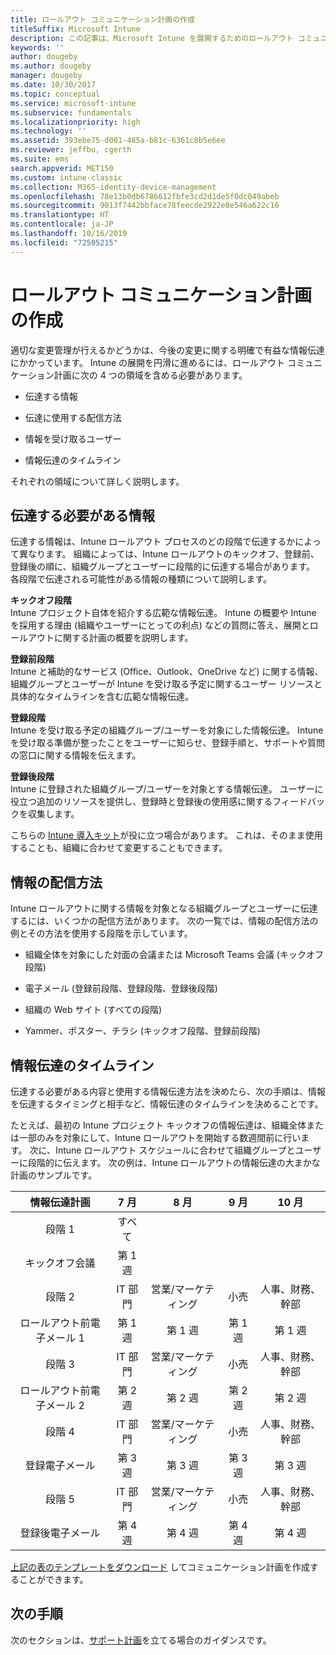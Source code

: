 ```yaml
---
title: ロールアウト コミュニケーション計画の作成
titleSuffix: Microsoft Intune
description: この記事は、Microsoft Intune を展開するためのロールアウト コミュニケーション計画を作成する場合に役立ちます。
keywords: ''
author: dougeby
ms.author: dougeby
manager: dougeby
ms.date: 10/30/2017
ms.topic: conceptual
ms.service: microsoft-intune
ms.subservice: fundamentals
ms.localizationpriority: high
ms.technology: ''
ms.assetid: 393ebe75-d001-485a-b81c-6361c8b5e6ee
ms.reviewer: jeffbu, cgerth
ms.suite: ems
search.appverid: MET150
ms.custom: intune-classic
ms.collection: M365-identity-device-management
ms.openlocfilehash: 78e13b0db6786612fbfe3cd2d1de5f0dc049abeb
ms.sourcegitcommit: 9013f7442bbface78feecde2922e8e546a622c16
ms.translationtype: HT
ms.contentlocale: ja-JP
ms.lasthandoff: 10/16/2019
ms.locfileid: "72505215"
---
```

# <a name="develop-a-rollout-communication-plan"></a>ロールアウト コミュニケーション計画の作成

適切な変更管理が行えるかどうかは、今後の変更に関する明確で有益な情報伝達にかかっています。 Intune の展開を円滑に進めるには、ロールアウト コミュニケーション計画に次の 4 つの領域を含める必要があります。

- 伝達する情報

- 伝達に使用する配信方法

- 情報を受け取るユーザー

- 情報伝達のタイムライン

それぞれの領域について詳しく説明します。

## <a name="what-needs-to-be-communicated"></a>伝達する必要がある情報

伝達する情報は、Intune ロールアウト プロセスのどの段階で伝達するかによって異なります。 組織によっては、Intune ロールアウトのキックオフ、登録前、登録後の順に、組織グループとユーザーに段階的に伝達する場合があります。 各段階で伝達される可能性がある情報の種類について説明します。

**キックオフ段階** <br/>Intune プロジェクト自体を紹介する広範な情報伝達。 Intune の概要や Intune を採用する理由 (組織やユーザーにとっての利点) などの質問に答え、展開とロールアウトに関する計画の概要を説明します。

**登録前段階**<br/> Intune と補助的なサービス (Office、Outlook、OneDrive など) に関する情報、組織グループとユーザーが Intune を受け取る予定に関するユーザー リソースと具体的なタイムラインを含む広範な情報伝達。

**登録段階**<br/> Intune を受け取る予定の組織グループ/ユーザーを対象にした情報伝達。 Intune を受け取る準備が整ったことをユーザーに知らせ、登録手順と、サポートや質問の窓口に関する情報を伝えます。

**登録後段階**<br/> Intune に登録された組織グループ/ユーザーを対象とする情報伝達。 ユーザーに役立つ追加のリソースを提供し、登録時と登録後の使用感に関するフィードバックを収集します。

こちらの [Intune 導入キット](https://aka.ms/IntuneAdoptionKit)が役に立つ場合があります。 これは、そのまま使用することも、組織に合わせて変更することもできます。

## <a name="communication-delivery-methods"></a>情報の配信方法

Intune ロールアウトに関する情報を対象となる組織グループとユーザーに伝達するには、いくつかの配信方法があります。 次の一覧では、情報の配信方法の例とその方法を使用する段階を示しています。

- 組織全体を対象にした対面の会議または Microsoft Teams 会議 (キックオフ段階)

- 電子メール (登録前段階、登録段階、登録後段階)

- 組織の Web サイト (すべての段階)

- Yammer、ポスター、チラシ (キックオフ段階、登録前段階)

## <a name="communications-timeline"></a>情報伝達のタイムライン

伝達する必要がある内容と使用する情報伝達方法を決めたら、次の手順は、情報を伝達するタイミングと相手など、情報伝達のタイムラインを決めることです。

たとえば、最初の Intune プロジェクト キックオフの情報伝達は、組織全体または一部のみを対象にして、Intune ロールアウトを開始する数週間前に行います。 次に、Intune ロールアウト スケジュールに合わせて組織グループとユーザーに段階的に伝えます。 次の例は、Intune ロールアウトの情報伝達の大まかな計画のサンプルです。

  | **情報伝達計画** | **7 月** | **8 月** | **9 月** | **10 月** |
|:---:|:---:|:---:|:---:|:---:|
| 段階 1  | すべて |  |  |  |
| キックオフ会議 | 第 1 週 |  |  |  |
| 段階 2 | IT 部門 | 営業/マーケティング | 小売 | 人事、財務、幹部 |
| ロールアウト前電子メール 1 | 第 1 週 | 第 1 週 | 第 1 週 | 第 1 週 |
| 段階 3 | IT 部門 | 営業/マーケティング | 小売 | 人事、財務、幹部 |
| ロールアウト前電子メール 2 | 第 2 週 | 第 2 週 | 第 2 週 | 第 2 週 |
| 段階 4 | IT 部門 | 営業/マーケティング | 小売 | 人事、財務、幹部 |
| 登録電子メール | 第 3 週 | 第 3 週 | 第 3 週 | 第 3 週 |
| 段階 5 | IT 部門 | 営業/マーケティング | 小売 | 人事、財務、幹部 |
| 登録後電子メール | 第 4 週 | 第 4 週 | 第 4 週 | 第 4 週 |

[上記の表のテンプレートをダウンロード](https://gallery.technet.microsoft.com/Intune-deployment-planning-fae156c2?redir=0) してコミュニケーション計画を作成することができます。

## <a name="next-step"></a>次の手順

次のセクションは、[サポート計画](planning-guide-support-plan.md)を立てる場合のガイダンスです。
